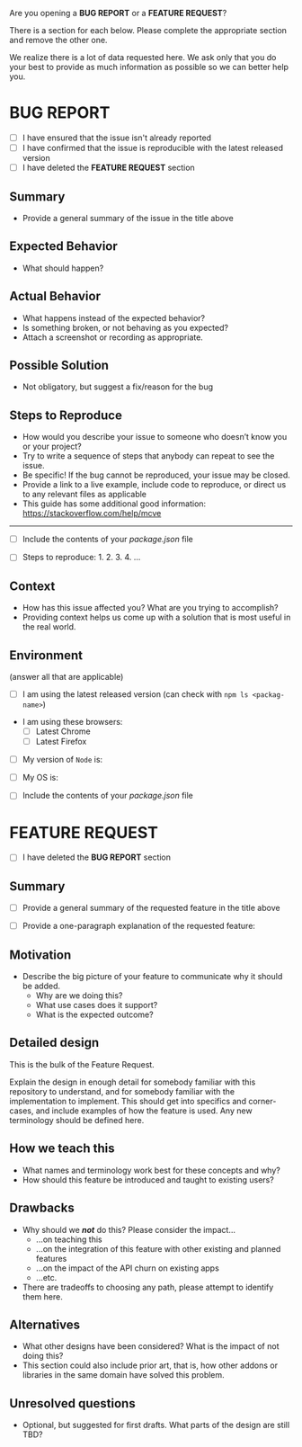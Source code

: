 Are you opening a **BUG REPORT** or a **FEATURE REQUEST**?

There is a section for each below.  Please complete the appropriate section and remove the other one.

We realize there is a lot of data requested here. We ask only that you do your best to provide as much information as possible so we can better help you.


# BUG REPORT

* [ ] I have ensured that the issue isn't already reported
* [ ] I have confirmed that the issue is reproducible with the latest released version
* [ ] I have deleted the **FEATURE REQUEST** section

## Summary
* Provide a general summary of the issue in the title above

## Expected Behavior
* What should happen?

## Actual Behavior
* What happens instead of the expected behavior?
* Is something broken, or not behaving as you expected?
* Attach a screenshot or recording as appropriate.

## Possible Solution
* Not obligatory, but suggest a fix/reason for the bug

## Steps to Reproduce
* How would you describe your issue to someone who doesn’t know you or your project?
* Try to write a sequence of steps that anybody can repeat to see the issue.
* Be specific! If the bug cannot be reproduced, your issue may be closed.
* Provide a link to a live example, include code to reproduce, or direct us to any relevant files as applicable
* This guide has some additional good information: https://stackoverflow.com/help/mcve

---

* [ ] Include the contents of your _package.json_ file
* [ ] Steps to reproduce:
  1.
  2.
  3.
  4.
  ...


## Context
* How has this issue affected you? What are you trying to accomplish?
* Providing context helps us come up with a solution that is most useful in the real world.

## Environment

(answer all that are applicable)

* [ ] I am using the latest released version (can check with `npm ls <packag-name>`)
* I am using these browsers:
  * [ ] Latest Chrome
  * [ ] Latest Firefox
* [ ] My version of `Node` is:
* [ ] My OS is:
* [ ] Include the contents of your _package.json_ file




# FEATURE REQUEST

* [ ] I have deleted the **BUG REPORT** section

## Summary
* [ ] Provide a general summary of the requested feature in the title above
* [ ] Provide a one-paragraph explanation of the requested feature:


## Motivation
* Describe the big picture of your feature to communicate why it should be added.
  * Why are we doing this?
  * What use cases does it support?
  * What is the expected outcome?

## Detailed design
This is the bulk of the Feature Request.

Explain the design in enough detail for somebody familiar with this repository to understand, and for somebody familiar with the implementation to implement. This should get into specifics and corner-cases, and include examples of how the feature is used. Any new terminology should be defined here.

## How we teach this

* What names and terminology work best for these concepts and why?
* How should this feature be introduced and taught to existing users?

## Drawbacks

* Why should we ***not*** do this? Please consider the impact...
  * ...on teaching this
  * ...on the integration of this feature with other existing and planned features
  * ...on the impact of the API churn on existing apps
  * ...etc.
* There are tradeoffs to choosing any path, please attempt to identify them here.

## Alternatives

* What other designs have been considered? What is the impact of not doing this?
* This section could also include prior art, that is, how other addons or libraries in the same domain have solved this problem.

## Unresolved questions

* Optional, but suggested for first drafts. What parts of the design are still TBD?
